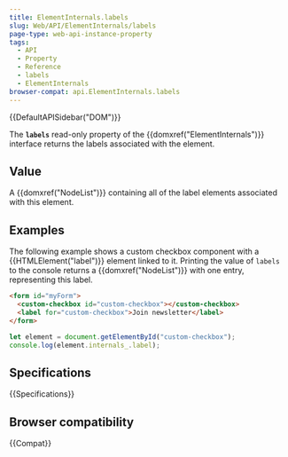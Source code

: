 ```yaml
---
title: ElementInternals.labels
slug: Web/API/ElementInternals/labels
page-type: web-api-instance-property
tags:
  - API
  - Property
  - Reference
  - labels
  - ElementInternals
browser-compat: api.ElementInternals.labels
---
```


{{DefaultAPISidebar("DOM")}}

The **`labels`** read-only property of the {{domxref("ElementInternals")}} interface returns the labels associated with the element.

## Value

A {{domxref("NodeList")}} containing all of the label elements associated with this element.

## Examples

The following example shows a custom checkbox component with a {{HTMLElement("label")}} element linked to it.
Printing the value of `labels` to the console returns a {{domxref("NodeList")}} with one entry, representing this label.

```html
<form id="myForm">
  <custom-checkbox id="custom-checkbox"></custom-checkbox>
  <label for="custom-checkbox">Join newsletter</label>
</form>
```

```js
let element = document.getElementById("custom-checkbox");
console.log(element.internals_.label);
```

## Specifications

{{Specifications}}

## Browser compatibility

{{Compat}}
